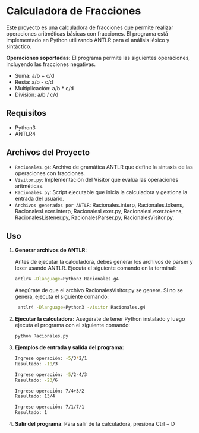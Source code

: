 # Calculadora de Fracciones

Este proyecto es una calculadora de fracciones que permite realizar operaciones aritméticas básicas con fracciones. El programa está implementado en Python utilizando ANTLR para el análisis léxico y sintáctico.

**Operaciones soportadas:** El programa permite las siguientes operaciones, incluyendo las fracciones negativas.
- Suma: a/b + c/d
- Resta: a/b - c/d
- Multiplicación: a/b * c/d
- División: a/b / c/d


## Requisitos

- Python3
- ANTLR4

## Archivos del Proyecto

- `Racionales.g4`: Archivo de gramática ANTLR que define la sintaxis de las operaciones con fracciones.
- `Visitor.py`: Implementación del Visitor que evalúa las operaciones aritméticas.
- `Racionales.py`: Script ejecutable que inicia la calculadora y gestiona la entrada del usuario.
- `Archivos generados por ANTLR`: Racionales.interp, Racionales.tokens, RacionalesLexer.interp, RacionalesLexer.py, RacionalesLexer.tokens, RacionalesListener.py, RacionalesParser.py, RacionalesVisitor.py.

## Uso

1. **Generar archivos de ANTLR:**

   Antes de ejecutar la calculadora, debes generar los archivos de parser y lexer usando ANTLR. Ejecuta el siguiente comando en la terminal:

   ```bash
   antlr4 -Dlanguage=Python3 Racionales.g4
   ```

   Asegúrate de que el archivo RacionalesVisitor.py se genere. Si no se genera, ejecuta el siguiente comando:

   ```bash
    antlr4 -Dlanguage=Python3 -visitor Racionales.g4
   ```

2. **Ejecutar la calculadora:**
    Asegúrate de tener Python instalado y luego ejecuta el programa con el siguiente comando:
    ```bash
    python Racionales.py
    ```
3. **Ejemplos de entrada y salida del programa:**
    ```bash
    Ingrese operación: -5/3*2/1
    Resultado: -10/3

    Ingrese operación: -5/2-4/3
    Resultado: -23/6

    Ingrese operación: 7/4+3/2
    Resultado: 13/4

    Ingrese operación: 7/1/7/1
    Resultado: 1
    ```
4. **Salir del programa**: Para salir de la calculadora, presiona Ctrl + D 



